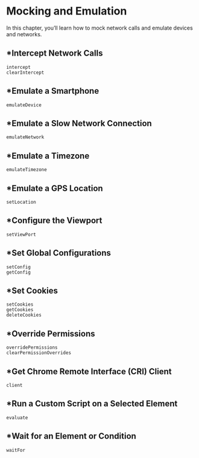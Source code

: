 Mocking and Emulation
=====================

In this chapter, you’ll learn how to mock network calls and emulate
devices and networks.

\*Intercept Network Calls
-------------------------

    intercept
    clearIntercept

\*Emulate a Smartphone
----------------------

    emulateDevice

\*Emulate a Slow Network Connection
-----------------------------------

    emulateNetwork

\*Emulate a Timezone
--------------------

    emulateTimezone

\*Emulate a GPS Location
------------------------

    setLocation

\*Configure the Viewport
------------------------

    setViewPort

\*Set Global Configurations
---------------------------

    setConfig
    getConfig

\*Set Cookies
-------------

    setCookies
    getCookies
    deleteCookies

\*Override Permissions
----------------------

    overridePermissions
    clearPermissionOverrides

\*Get Chrome Remote Interface (CRI) Client
------------------------------------------

    client

\*Run a Custom Script on a Selected Element
-------------------------------------------

    evaluate

\*Wait for an Element or Condition
----------------------------------

    waitFor
